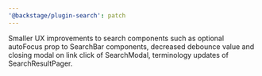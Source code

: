 ```yaml
---
'@backstage/plugin-search': patch
---
```


Smaller UX improvements to search components such as optional autoFocus prop to SearchBar components, decreased debounce value and closing modal on link click of SearchModal, terminology updates of SearchResultPager.
